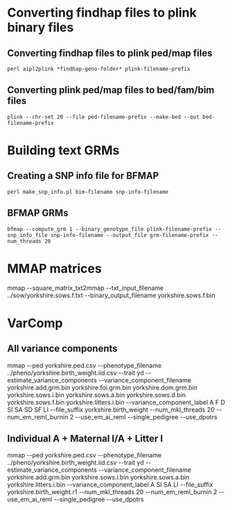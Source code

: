 # Converting findhap files to plink binary files
## Converting findhap files to plink ped/map files
```
perl aipl2plink *findhap-geno-folder* plink-filename-prefix
```
## Converting plink ped/map files to bed/fam/bim files
```
plink --chr-set 20 --file ped-filename-prefix --make-bed --out bed-filename-prefix
```

# Building text GRMs
## Creating a SNP info file for BFMAP
```
perl make_snp_info.pl bim-filename snp-info-filename
```
## BFMAP GRMs
```
bfmap --compute_grm 1 --binary_genotype_file plink-filename-prefix --snp_info_file snp-info-filename --output_file grm-filename-prefix --num_threads 20
```

# MMAP matrices
mmap --square_matrix_txt2mmap --txt_input_filename ../sow/yorkshire.sows.f.txt --binary_output_filename yorkshire.sows.f.bin

# VarComp
## All variance components
mmap --ped yorkshire.ped.csv --phenotype_filename ../pheno/yorkshire.birth_weight.iid.csv --trait yd --estimate_variance_components --variance_component_filename yorkshire.add.grm.bin yorkshire.foi.grm.bin yorkshire.dom.grm.bin yorkshire.sows.i.bin yorkshire.sows.a.bin yorkshire.sows.d.bin yorkshire.sows.f.bin yorkshire.litters.i.bin --variance_component_label A F D SI SA SD SF LI --file_suffix yorkshire.birth_weight --num_mkl_threads 20 --num_em_reml_burnin 2 --use_em_ai_reml --single_pedigree --use_dpotrs
## Individual A + Maternal I/A + Litter I
mmap --ped yorkshire.ped.csv --phenotype_filename ../pheno/yorkshire.birth_weight.iid.csv --trait yd --estimate_variance_components --variance_component_filename yorkshire.add.grm.bin yorkshire.sows.i.bin yorkshire.sows.a.bin yorkshire.litters.i.bin --variance_component_label A SI SA LI --file_suffix yorkshire.birth_weight.r1 --num_mkl_threads 20 --num_em_reml_burnin 2 --use_em_ai_reml --single_pedigree --use_dpotrs
